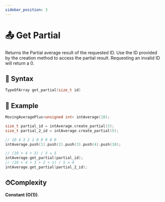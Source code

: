 ```yaml
---
sidebar_position: 3
---
```


# 📤 Get Partial

Returns the Partial average result of the requested ID.
Use the ID provided by the creation method to access the partial result.
Requesting an invalid ID will return a 0.

## 📝 Syntax

```cpp
TypeOfArray get_partial(size_t id)
```

## 🔮 Example

```cpp
MovingAveragePlus<unsigned int> intAverage(10);

size_t partial_id = intAverage.create_partial(3);
size_t partial_2_id = intAverage.create_partial(5);

// 10 4 3 2 1 0 0 0 0 0
intAverage.push(1).push(2).push(3).push(4).push(10);

// (10 + 4 + 3) / 3 = 5
intAverage.get_partial(partial_id);
// (10 + 4 + 3 + 2 + 1) / 5 = 4
intAverage.get_partial(partial_2_id);
```

## ⏱Complexity

**Constant (O(1))**.
